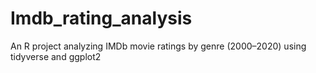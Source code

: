# Imdb_rating_analysis
An R project analyzing IMDb movie ratings by genre (2000–2020) using tidyverse and ggplot2
